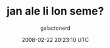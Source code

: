 ---
title: 'jan ale li lon seme?'
posts: 2
hash: '1Is3MTUq'
author: 'galactonerd'
date: 2008-02-22 20:23:10 UTC
sources:
  - https://tokipona.yahoogroups.narkive.com/1Is3MTUq
---